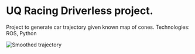 # UQ Racing Driverless project.

Project to generate car trajectory given known map of cones.
Technologies: ROS, Python

![Smoothed trajectory](https://github.com/harry-nguyen-1234/proejct-package-pp-trajectory-tree-feature_harry/blob/master/4midpoints_interpolated.png)
